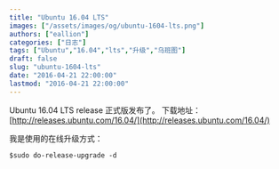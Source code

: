 ```yaml
---
title: "Ubuntu 16.04 LTS"
images: ["/assets/images/og/ubuntu-1604-lts.png"]
authors: ["eallion"]
categories: ["日志"]
tags: ["Ubuntu","16.04","lts","升级","乌班图"]
draft: false
slug: "ubuntu-1604-lts"
date: "2016-04-21 22:00:00"
lastmod: "2016-04-21 22:00:00"
---
```


Ubuntu 16.04 LTS release 正式版发布了。
下载地址：[http://releases.ubuntu.com/16.04/](http://releases.ubuntu.com/16.04/)

我是使用的在线升级方式：

    $sudo do-release-upgrade -d
